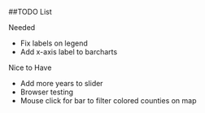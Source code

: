 ##TODO List

Needed
+ Fix labels on legend
+ Add x-axis label to barcharts

Nice to Have
+ Add more years to slider 
+ Browser testing
+ Mouse click for bar to filter colored counties on map


